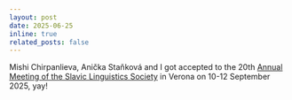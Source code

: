 ```yaml
---
layout: post
date: 2025-06-25 
inline: true
related_posts: false
---
```


Mishi Chirpanlieva, Anička Staňková and I got accepted to the 20th [Annual Meeting of the Slavic Linguistics Society](https://sites.google.com/view/sls20verona/home?authuser=0) in Verona on 10-12 September 2025, yay!
